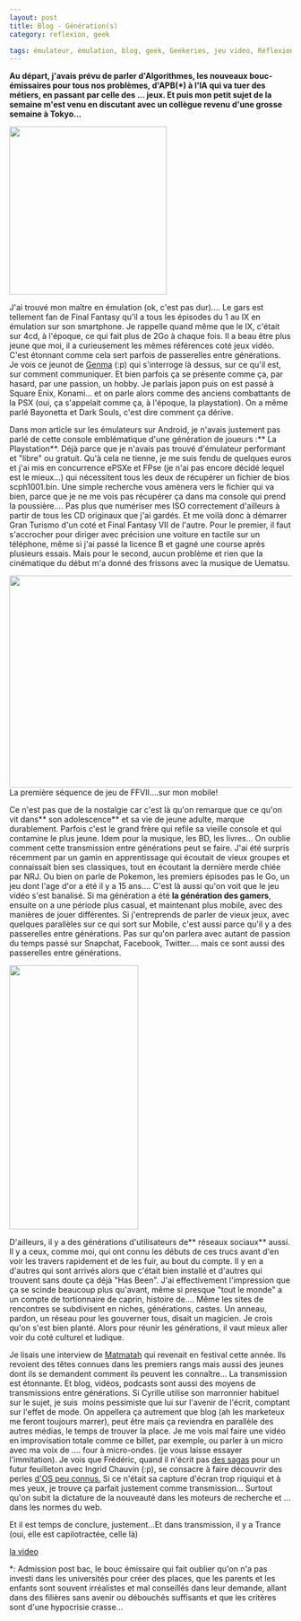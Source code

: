 ```yaml
---
layout: post
title: Blog - Génération(s)
category: reflexion, geek

tags: émulateur, émulation, blog, geek, Geekeries, jeu video, Réflexion
---
```

**Au départ, j'avais prévu de parler d'Algorithmes, les nouveaux bouc-émissaires pour tous nos problèmes, d'APB(*) à l'IA qui va tuer des métiers, en passant par celle des ... jeux. Et puis mon petit sujet de la semaine m'est venu en discutant avec un collègue revenu d'une grosse semaine à Tokyo...**

<img class="alignleft size-medium wp-image-20675" src="https://cheziceman.files.wordpress.com/2017/07/ps1.png?w=281" alt="" width="281" height="300" />

J'ai trouvé mon maître en émulation (ok, c'est pas dur).... Le gars est tellement fan de Final Fantasy qu'il a tous les épisodes du 1 au IX en émulation sur son smartphone. Je rappelle quand même que le IX, c'était sur 4cd, à l'époque, ce qui fait plus de 2Go à chaque fois. Il a beau être plus jeune que moi, il a curieusement les mêmes références coté jeux vidéo. C'est étonnant comme cela sert parfois de passerelles entre générations. Je vois ce jeunot de <a href="https://blog.genma.fr/?De-la-difference">Genma</a> (:p) qui s'interroge là dessus, sur ce qu'il est, sur comment communiquer. Et bien parfois ça se présente comme ça, par hasard, par une passion, un hobby. Je parlais japon puis on est passé à Square Enix, Konami... et on parle alors comme des anciens combattants de la PSX (oui, ça s'appelait comme ça, à l'époque, la playstation). On a même parlé Bayonetta et Dark Souls, c'est dire comment ça dérive.

Dans mon article sur les émulateurs sur Android, je n'avais justement pas parlé de cette console emblématique d'une génération de joueurs :** La Playstation**. Déjà parce que je n'avais pas trouvé d'émulateur performant et "libre" ou gratuit. Qu'à cela ne tienne, je me suis fendu de quelques euros et j'ai mis en concurrence ePSXe et FPse (je n'ai pas encore décidé lequel est le mieux...) qui nécessitent tous les deux de récupérer un fichier de bios scph1001.bin. Une simple recherche vous amènera vers le fichier qui va bien, parce que je ne me vois pas récupérer ça dans ma console qui prend la poussière.... Pas plus que numériser mes ISO correctement d'ailleurs à partir de tous les CD originaux que j'ai gardés. Et me voilà donc à démarrer Gran Turismo d'un coté et Final Fantasy VII de l'autre. Pour le premier, il faut s'accrocher pour diriger avec précision une voiture en tactile sur un téléphone, même si j'ai passé la licence B et gagné une course après plusieurs essais. Mais pour le second, aucun problème et rien que la cinématique du début m'a donné des frissons avec la musique de Uematsu.

<img class="size-large wp-image-20670" src="https://cheziceman.files.wordpress.com/2017/07/screenshot_2017-07-18-20-01-53.png?w=672" alt="" width="672" height="378" />
La première séquence de jeu de FFVII....sur mon mobile!

Ce n'est pas que de la nostalgie car c'est là qu'on remarque que ce qu'on vit dans** son adolescence** et sa vie de jeune adulte, marque durablement. Parfois c'est le grand frère qui refile sa vieille console et qui contamine le plus jeune. Idem pour la musique, les BD, les livres... On oublie comment cette transmission entre générations peut se faire. J'ai été surpris récemment par un gamin en apprentissage qui écoutait de vieux groupes et connaissait bien ses classiques, tout en écoutant la dernière merde chiée par NRJ. Ou bien on parle de Pokemon, les premiers épisodes pas le Go, un jeu dont l'age d'or a été il y a 15 ans.... C'est là aussi qu'on voit que le jeu vidéo s'est banalisé. Si ma génération a été **la génération des gamers**, ensuite on a une période plus casual, et maintenant plus mobile, avec des manières de jouer différentes. Si j'entreprends de parler de vieux jeux, avec quelques parallèles sur ce qui sort sur Mobile, c'est aussi parce qu'il y a des passerelles entre générations. Pas sur qu'on parlera avec autant de passion du temps passé sur Snapchat, Facebook, Twitter.... mais ce sont aussi des passerelles entre générations.

<img class="alignleft" src="https://upload.wikimedia.org/wikipedia/commons/thumb/b/b7/Unico_Anello.png/800px-Unico_Anello.png" alt="" width="230" height="471" />

D'ailleurs, il y a des générations d'utilisateurs de** réseaux sociaux** aussi. Il y a ceux, comme moi, qui ont connu les débuts de ces trucs avant d'en voir les travers rapidement et de les fuir, au bout du compte. Il y en a d'autres qui sont arrivés alors que c'était bien installé et d'autres qui trouvent sans doute ça déjà "Has Been". J'ai effectivement l'impression que ça se scinde beaucoup plus qu'avant, même si presque "tout le monde" a un compte de tortionnaire de caprin, histoire de.... Même les sites de rencontres se subdivisent en niches, générations, castes. Un anneau, pardon, un réseau pour les gouverner tous, disait un magicien. Je crois qu'on s'est bien planté. Alors pour réunir les générations, il vaut mieux aller voir du coté culturel et ludique.

Je lisais une interview de <a href="https://fr.wikipedia.org/wiki/Matmatah">Matmatah</a> qui revenait en festival cette année. Ils revoient des têtes connues dans les premiers rangs mais aussi des jeunes dont ils se demandent comment ils peuvent les connaître... La transmission est étonnante. Et blog, vidéos, podcasts sont aussi des moyens de transmissions entre générations. Si Cyrille utilise son marronnier habituel sur le sujet, je suis  moins pessimiste que lui sur l'avenir de l'écrit, comptant sur l'effet de mode. On appellera ça autrement que blog (ah les marketeux me feront toujours marrer), peut être mais ça reviendra en parallèle des autres médias, le temps de trouver la place. Je me vois mal faire une vidéo en improvisation totale comme ce billet, par exemple, ou parler à un micro avec ma voix de .... four à micro-ondes. (je vous laisse essayer l'immitation). Je vois que Frédéric, quand il n'écrit pas <a href="http://frederic.bezies.free.fr/blog/?p=16443">des sagas</a> pour un futur feuilleton avec Ingrid Chauvin (:p), se consacre à faire découvrir des perles <a href="http://frederic.bezies.free.fr/blog/?p=16434">d'OS peu connus.</a> Si ce n'était sa capture d'écran trop riquiqui et à mes yeux, je trouve ça parfait justement comme transmission... Surtout qu'on subit la dictature de la nouveauté dans les moteurs de recherche et ... dans les normes du web.

Et il est temps de conclure, justement...Et dans transmission, il y a Trance (oui, elle est capilotractée, celle là)

[la video](https://www.youtube.com/watch?v=x9N6gFhdLFk)

*: Admission post bac, le bouc émissaire qui fait oublier qu'on n'a pas investi dans les universités pour créer des places, que les parents et les enfants sont souvent irréalistes et mal conseillés dans leur demande, allant dans des filières sans avenir ou débouchés suffisants et que les critères sont d'une hypocrisie crasse...
